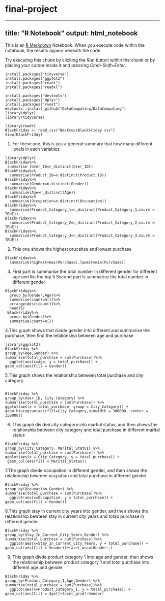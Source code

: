# final-project
---
title: "R Notebook"
output: html_notebook
---

This is an [R Markdown](http://rmarkdown.rstudio.com) Notebook. When you execute code within the notebook, the results appear beneath the code. 

Try executing this chunk by clicking the *Run* button within the chunk or by placing your cursor inside it and pressing *Cmd+Shift+Enter*. 

```{r}
install.packages("tidyverse")
install.packages("ggplot2")
install.packages("readr")
install.packages("readxl")

```
```{r}
install.packages("devtools")
install.packages("dplyr")
install.packages("rvest")
devtools::install_github("DataComputing/DataComputing")
library(dplyr)
library(tidyverse)
```

```{r}
library(readr)
BlackFriday <- read_csv("Desktop/BlackFriday.csv")
View(BlackFriday)
```
1. For these one, this is just a general summary that how many different levels in each variables 

```{r}
library(dplyr)
BlackFriday%>%
 summarise (User_ID=n_distinct(User_ID))
BlackFriday%>%
  summarise(Product_ID=n_distinct(Product_ID))
BlackFriday%>%
  summarise(Gender=n_distinct(Gender))
BlackFriday%>%
  summarise(Age=n_distinct(Age))
BlackFriday%>%
  summarise(Occupation=n_distinct(Occupation))
BlackFriday%>%
  summarise(Product_Category_1=n_distinct(Product_Category_1,na.rm = TRUE))
BlackFriday%>%
  summarise(Product_Category_2=n_distinct(Product_Category_2,na.rm = TRUE))
BlackFriday%>%
  summarise(Product_Category_3=n_distinct(Product_Category_3,na.rm = TRUE))
```
2. This one shows the highest prucahse and lowest purchase

```{r}
BlackFriday%>%
  summarise(highest=max(Purchase),lowest=min(Purchase))
```

3. First part is summarise the total number in different gender for different age and list the top 5 
Second part is summarise the total number in different gender 

```{r}
BlackFriday%>%
  group_by(Gender,Age)%>%
  summarise(count=n())%>%
  arrange(desc(count))%>%
  head(5)
 BlackFriday%>%
  group_by(Gender)%>%
  summarise(count=n())
```
4.This graph shows that divide gender into different and summarise the purchase, then find the relationship between age and purchase 

```{r}
library(ggplot2)
BlackFriday %>%
group_by(Age,Gender) %>%
summarise(total_purchase = sum(Purchase))%>%
  ggplot(aes(x=Age, y = total_purchase)) +
geom_col(aes(fill = Gender)) 
```
5.This graph shows the relationship between total purchase and city category 

```{r}

BlackFriday %>%
group_by(User_ID, City_Category) %>%
summarise(total_purchase = sum(Purchase)) %>%
ggplot(aes(x = total_purchase, group = City_Category)) + 
geom_histogram(aes(fill=City_Category,binwidth = 300000, center = 150000))
```
6. This graph divided city category into martial status, and then shows the relationship between city category and total purchase in different marital status 

```{r}
BlackFriday %>%
group_by(City_Category, Marital_Status) %>%
summarise(total_purchase = sum(Purchase)) %>%
ggplot(aes(x = City_Category, y = total_purchase)) + 
 geom_col(aes(fill = Marital_Status)) 
```
7.The graph divide occupation in different gender, and then shows the relationship bewteen occpution and total purchase in different gender 

```{r}
BlackFriday %>%
group_by(Occupation,Gender) %>%
summarise(total_purchase = sum(Purchase))%>%
  ggplot(aes(x=Occupation, y = total_purchase)) +
geom_col(aes(fill = Gender)) 
```
8.This graph stay in current city years into gender, and then shows the relationship bewteen stay in current city years and totap purchase in different gender 

```{r}
BlackFriday %>%
group_by(Stay_In_Current_City_Years,Gender) %>%
summarise(total_purchase = sum(Purchase))%>%
  ggplot(aes(x=Stay_In_Current_City_Years, y = total_purchase)) +
geom_col(aes(fill = Gender))+facet_wrap(Gender~.)
```
9. This graph divde product category 1 into age and gender, then shows the relationship between product category 1 and total purchase into different age and gender 

```{r}
BlackFriday %>%
group_by(Product_Category_1,Age,Gender) %>%
summarise(total_purchase = sum(Purchase))%>%
  ggplot(aes(x=Product_Category_1, y = total_purchase)) +
geom_col(aes(fill = Age))+facet_grid(~Gender)
